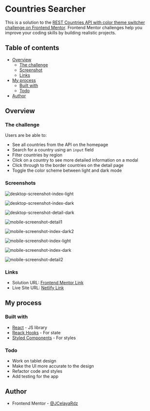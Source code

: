 # Countries Searcher

This is a solution to the [REST Countries API with color theme switcher challenge on Frontend Mentor](https://www.frontendmentor.io/challenges/rest-countries-api-with-color-theme-switcher-5cacc469fec04111f7b848ca). Frontend Mentor challenges help you improve your coding skills by building realistic projects. 

## Table of contents

- [Overview](#overview)
  - [The challenge](#the-challenge)
  - [Screenshot](#screenshot)
  - [Links](#links)
- [My process](#my-process)
  - [Built with](#built-with)
  - [Todo](#todo)
- [Author](#author)

## Overview

### The challenge

Users are be able to:

- See all countries from the API on the homepage
- Search for a country using an `input` field
- Filter countries by region
- Click on a country to see more detailed information on a modal
- Click through to the border countries on the detail page
- Toggle the color scheme between light and dark mode 

### Screenshots

![desktop-screenshot-index-light](https://user-images.githubusercontent.com/77314339/120232666-4d02c280-c254-11eb-9e1b-5a9fb2d77ab6.png)

![desktop-screenshot-index-dark](https://user-images.githubusercontent.com/77314339/120232668-4d9b5900-c254-11eb-843b-475271591451.png)

![desktop-screenshot-detail-dark](https://user-images.githubusercontent.com/77314339/120232665-4d02c280-c254-11eb-9828-080c5a6b1bff.png)

![mobile-screenshot-detail1](https://user-images.githubusercontent.com/77314339/120233153-72440080-c255-11eb-8612-5121ea9fd020.jpg)

![mobile-screenshot-index-dark2](https://user-images.githubusercontent.com/77314339/120233157-72440080-c255-11eb-9587-20ffe0e47f64.jpg)

![mobile-screenshot-index-light](https://user-images.githubusercontent.com/77314339/120233159-72dc9700-c255-11eb-9890-b591c92d1a6a.jpg)

![mobile-screenshot-index-dark](https://user-images.githubusercontent.com/77314339/120233154-72440080-c255-11eb-80e0-5f089a818e0c.jpg)

![mobile-screenshot-detail2](https://user-images.githubusercontent.com/77314339/120233152-7112d380-c255-11eb-9665-70d93ea0e9e6.jpg)


### Links

- Solution URL: [Frontend Mentor Link](https://www.frontendmentor.io/solutions/react-and-styled-components-solution-auWq6thpU)
- Live Site URL: [Netlify Link](https://zen-noether-4d0ca9.netlify.app/)

## My process

### Built with

- [React](https://reactjs.org/) - JS library
- [Reack Hooks](https://reactjs.org/docs/hooks-intro.html) - For state
- [Styled Components](https://styled-components.com/) - For styles

### Todo
 
- Work on tablet design
- Make the UI more accurate to the design
- Refactor code and styles
- Add testing for the app

## Author

- Frontend Mentor - [@JCelayaRdz](https://www.frontendmentor.io/profile/JCelayaRdz)
